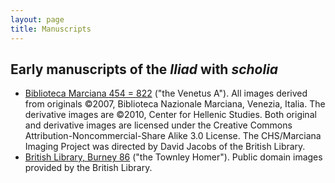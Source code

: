 ```yaml
---
layout: page
title: Manuscripts
---
```




## Early manuscripts of the *Iliad* with *scholia*

- [Biblioteca Marciana 454 = 822](hmt/msA/v1/) ("the Venetus A").   All images derived from originals ©2007, Biblioteca Nazionale Marciana, Venezia, Italia. The derivative images are ©2010, Center for Hellenic Studies. Both original and derivative images are licensed under the Creative Commons Attribution-Noncommercial-Share Alike 3.0 License. The CHS/Marciana Imaging Project was directed by David Jacobs of the British Library.
- [British Library, Burney 86](citebl/burney86imgs/v1/) ("the Townley Homer").  Public domain images provided by the British Library.
